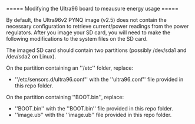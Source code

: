 ===== Modifying the Ultra96 board to meausure energy usage =====

By default, the Ultra96v2 PYNQ image (v2.5) does not contain the necessary configuration to retrieve current/power readings from the power regulators.  After you image your SD card, you will need to make the following modifications to the system files on the SD card.

The imaged SD card should contain two partitions (possibly /dev/sda1 and /dev/sda2 on Linux).

On the partition containing an ''/etc'' folder, replace:
  * ''/etc/sensors.d/ultra96.conf'' with the ''ultra96.conf'' file provided in this repo folder.
 
On the partition containing ''BOOT.bin'', replace:
  * ''BOOT.bin'' with the ''BOOT.bin'' file provided in this repo folder.
  * ''image.ub'' with the ''image.ub'' file provided in this repo folder.

